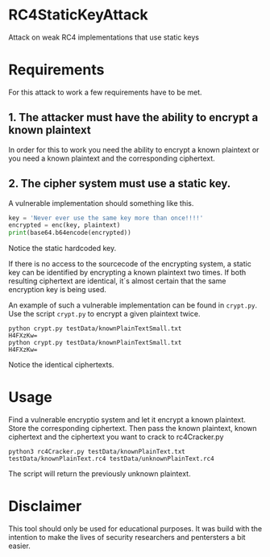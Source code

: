 # RC4StaticKeyAttack
Attack on weak RC4 implementations that use static keys

# Requirements
For this attack to work a few requirements have to be met.

## 1. The attacker must have the ability to encrypt a known plaintext
In order for this to work you need the ability to encrypt a known plaintext or you need a known plaintext and the
corresponding ciphertext.

## 2. The cipher system must use a static key.
A vulnerable implementation should something like this.
```python
key = 'Never ever use the same key more than once!!!!'
encrypted = enc(key, plaintext)
print(base64.b64encode(encrypted)) 
```
Notice the static hardcoded key.

If there is no access to the sourcecode of the encrypting system, a static key can be identified by encrypting a known plaintext two times.
If both resulting ciphertext are identical, it´s almost certain that the same encryption key is being used.

An example of such a vulnerable implementation can be found in ```crypt.py```.
Use the script ```crypt.py``` to encrypt a given plaintext twice.
```console
python crypt.py testData/knownPlainTextSmall.txt
H4FXzKw=
python crypt.py testData/knownPlainTextSmall.txt
H4FXzKw=
```
Notice the identical ciphertexts.

# Usage
Find a vulnerable encryptio system and let it encrypt a known plaintext.
Store the corresponding ciphertext.
Then pass the known plaintext, known ciphertext and the ciphertext you want to crack to rc4Cracker.py
```
python3 rc4Cracker.py testData/knownPlainText.txt testData/knownPlainText.rc4 testData/unknownPlainText.rc4
```
The script will return the previously unknown plaintext.

# Disclaimer
This tool should only be used for educational purposes.
It was build with the intention to make the lives of security researchers and pentersters a bit easier.